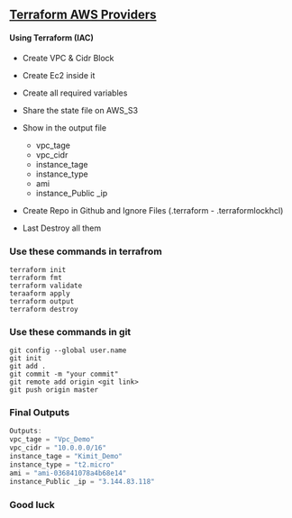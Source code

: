 ## <ins>Terraform AWS Providers</ins>

#### Using Terraform (IAC)
- Create VPC & Cidr Block
- Create Ec2 inside it
- Create all required variables
- Share the state file on AWS_S3 
- Show in the output file
     - vpc_tage 
     - vpc_cidr 
     - instance_tage 
     - instance_type 
     - ami 
     - instance_Public _ip 
         
- Create Repo in Github and Ignore Files (.terraform - .terraformlockhcl)
- Last Destroy all them

### Use these commands in terrafrom

    terraform init
    terraform fmt
    terraform validate
    teraaform apply
    terraform output
    terraform destroy

### Use these commands in git
    git config --global user.name
    git init
    git add .
    git commit -m "your commit"
    git remote add origin <git link>
    git push origin master 

### Final Outputs
```js
Outputs:
vpc_tage = "Vpc_Demo"
vpc_cidr = "10.0.0.0/16"
instance_tage = "Kimit_Demo"
instance_type = "t2.micro"
ami = "ami-036841078a4b68e14"
instance_Public _ip = "3.144.83.118"
```

### Good luck 
